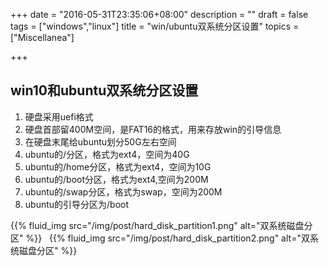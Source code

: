 +++
date = "2016-05-31T23:35:06+08:00"
description = ""
draft = false
tags = ["windows","linux"]
title = "win/ubuntu双系统分区设置"
topics = ["Miscellanea"]

+++

## win10和ubuntu双系统分区设置
1. 硬盘采用uefi格式
2. 硬盘首部留400M空间，是FAT16的格式，用来存放win的引导信息
3. 在硬盘末尾给ubuntu划分50G左右空间
4. ubuntu的/分区，格式为ext4，空间为40G
5. ubuntu的/home分区，格式为ext4，空间为10G
6. ubuntu的/boot分区，格式为ext4,空间为200M
7. ubuntu的/swap分区，格式为swap，空间为200M
8. ubuntu的引导分区为/boot

{{% fluid_img src="/img/post/hard_disk_partition1.png" alt="双系统磁盘分区" %}}
&nbsp;
{{% fluid_img src="/img/post/hard_disk_partition2.png" alt="双系统磁盘分区" %}}